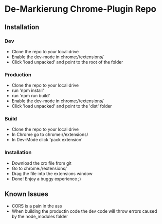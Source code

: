 # De-Markierung Chrome-Plugin Repo

## Installation

### Dev
- Clone the repo to your local drive
- Enable the dev-mode in chrome://extensions/
- Click 'load unpacked' and point to the root of the folder

### Production
- Clone the repo to your local drive
- run 'npm install'
- run 'npm run build'
- Enable the dev-mode in chrome://extensions/
- Click 'load unpacked' and point to the 'dist' folder

### Build
- Clone the repo to your local drive
- In Chrome go to chrome://extensions/
- In Dev-Mode click 'pack extension'

### Installation
- Download the crx file from git
- Go to chrome://extensions/
- Drag the file into the extensions window
- Done! Enjoy a buggy experience ;)

## Known Issues

- CORS is a pain in the ass
- When building the productin code the dev code will throw errors caused by the
  node_modules folder 
